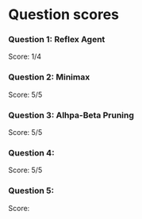 # Question scores
### Question 1: Reflex Agent
Score: 1/4

### Question 2: Minimax
Score: 5/5

### Question 3: Alhpa-Beta Pruning
Score: 5/5

### Question 4: 
Score: 5/5

### Question 5: 
Score: 


